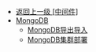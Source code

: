 - [返回上一级 [中间件]](/资料/中间件)
- [MongoDB](/资料/中间件/MongoDB/)
  - [MongoDB导出导入](/资料/中间件/MongoDB/MongoDB导出导入.md)
  - [MongoDB集群部署](/资料/中间件/MongoDB/MongoDB集群部署.md)
